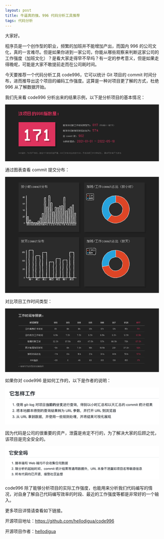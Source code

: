 ```yaml
---
layout: post
title: 牛逼真的强，996 代码分析工具推荐
tags: 代码分析
---
```


大家好。

程序员是一个创作型的职业，频繁的加班并不能增加产出，而国内 996 的公司文化，真的一言难尽。但是如果你进到一家公司，你能从哪些观察来判断这家公司的工作强度（加班文化）？是看大家走得早不早吗？有一定的参考意义，但是如果走得晚呢，可能是大家不敢提前走而在公司耗时间。

今天要推荐一个代码分析工具 code996，它可以统计 Git 项目的 commit 时间分布，进而推导出这个项目的编码工作强度。这算是一种对项目更了解的方式，杜绝 996 从了解数据开始。

我们先来看 code996 分析出来的结果示例，以下是分析项目的基本情况：

![](https://raw.githubusercontent.com/ZhuPeng/pic/master/images/compress_code996.1.png)

通过图表查看 commit 提交分布：

![](https://raw.githubusercontent.com/ZhuPeng/pic/master/images/compress_code996.2.png)

对比项目工作时间类型：

![](https://raw.githubusercontent.com/ZhuPeng/pic/master/images/compress_code996.3.png)

如果你对 code996 是如何工作的，以下是作者的说明：

![image-20220724211802252](https://raw.githubusercontent.com/ZhuPeng/pic/master/images/compress_image-20220724211802252.png)

因为代码是公司的很重要的资产，泄露是肯定不行的，为了解决大家的后顾之忧，该项目是完全安全的。

![image-20220724211908612](https://raw.githubusercontent.com/ZhuPeng/pic/master/images/compress_image-20220724211908612.png)

code996 除了能够分析项目的实际工作强度，也能用来分析我们代码编写的情况，对自身了解自己代码编写效率的时段、最近的工作强度等都是非常好的一个输入。

更多项目详情请查看如下链接。

开源项目地址：https://github.com/hellodigua/code996

开源项目作者：[hellodigua](https://github.com/hellodigua)